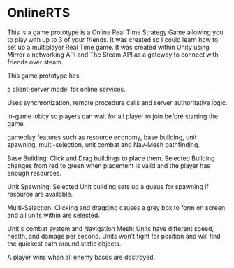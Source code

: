 # OnlineRTS


This is a game prototype is a Online Real Time Strategy Game allowing you to play with up to 3 of your friends. It was created so I could learn how to set up a multiplayer Real Time game. It was created within Unity using Mirror a networking API and The Steam API as a gateway to connect with friends over steam.


This game prototype has

a client-server model for online services.

Uses synchronization, remote procedure calls and server authoritative logic.

in-game lobby so players can wait for all player to join before starting the game

gameplay features such as resource economy, base building, unit spawning, multi-selection, unit combat and Nav-Mesh pathfinding.

Base Building: Click and Drag buildings to place them. Selected Building changes from red to green when placement is valid and the player has enough resources.

Unit Spawning: Selected Unit building sets up a queue for spawning if resource are available.

Multi-Selection: Clicking and dragging causes a grey box to form on screen and all units within are selected.

Unit's combat system and Navigation Mesh: Units have different speed, health, and damage per second. Units won't fight for position and will find the quickest path around static objects.

A player wins when all enemy bases are destroyed.
